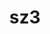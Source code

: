 ---
title: "sz3"
layout: cache
categories: [package, develop-2025-05-25]
meta: {"compilers": ["gcc@11.4.0", "intel-oneapi-compilers@2025.1.0"], "num_specs": 4, "num_specs_by_stack": {"e4s": 2, "e4s-neoverse-v2": 1, "e4s-oneapi": 1, "root": 4}, "oss": ["ubuntu22.04"], "platforms": ["linux"], "stacks": ["e4s", "e4s-neoverse-v2", "e4s-oneapi", "root"], "targets": ["neoverse_v2", "x86_64_v3"], "versions": ["3.2.0"]}
spec_details: [{"compiler": "gcc@11.4.0", "hash": "3mdkzcpldw2grr63pfmqhn2zucg2ekoe", "os": "ubuntu22.04", "platform": "linux", "size": "-", "stacks": ["e4s-neoverse-v2", "root"], "target": "neoverse_v2", "variants": ["build_system=cmake", "build_type=Release", "generator=make", "~hdf5", "~ipo", "+mdz"], "versions": ["3.2.0"]}, {"compiler": "gcc@11.4.0", "hash": "afahah5xd5kio3ztdfdoo26l3gc7ybz2", "os": "ubuntu22.04", "platform": "linux", "size": "-", "stacks": ["e4s", "root"], "target": "x86_64_v3", "variants": ["build_system=cmake", "build_type=Release", "generator=make", "~hdf5", "~ipo", "+mdz"], "versions": ["3.2.0"]}, {"compiler": "gcc@11.4.0", "hash": "qqryuwep7x7atyvnhejb7asji5n5vxjs", "os": "ubuntu22.04", "platform": "linux", "size": "-", "stacks": ["e4s", "root"], "target": "x86_64_v3", "variants": ["build_system=cmake", "build_type=Release", "generator=make", "~hdf5", "~ipo", "+mdz"], "versions": ["3.2.0"]}, {"compiler": "intel-oneapi-compilers@2025.1.0", "hash": "wpitg6upwkx7uyr3sr6bxwejimlf7zkp", "os": "ubuntu22.04", "platform": "linux", "size": "-", "stacks": ["e4s-oneapi", "root"], "target": "x86_64_v3", "variants": ["build_system=cmake", "build_type=Release", "generator=make", "~hdf5", "~ipo", "+mdz"], "versions": ["3.2.0"]}]
---